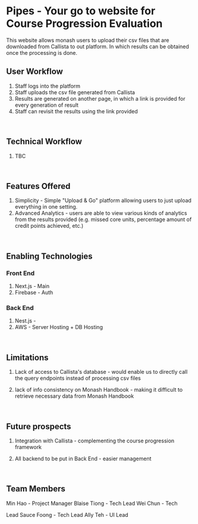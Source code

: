 # Pipes - Your go to website for Course Progression Evaluation

This website allows monash users to upload their csv files that are downloaded from Callista to out platform. In which results can be obtained once the processing is done.

## User Workflow

1. Staff logs into the platform
2. Staff uploads the csv file generated from Callista
3. Results are generated on another page, in which a link is provided for every generation of result
4. Staff can revisit the results using the link provided

<br>

## Technical Workflow

1. TBC

<br>

## Features Offered

1. Simplicity - Simple "Upload & Go" platform allowing users to just upload everything in one setting.
2. Advanced Analytics - users are able to view various kinds of analytics from the results provided (e.g. missed core units, percentage amount of credit points achieved, etc.)

<br>

## Enabling Technologies

### Front End

1. Next.js - Main
2. Firebase - Auth

### Back End

1. Nest.js -
2. AWS - Server Hosting + DB Hosting

<br>

## Limitations

1. Lack of access to Callista's database - would enable us to directly call the query endpoints instead of processing csv files

2. lack of info consistency on Monash Handbook - making it difficult to retrieve necessary data from Monash Handbook

<br>

## Future prospects

1. Integration with Callista - complementing the course progression framework

2. All backend to be put in Back End - easier management

<br>

## Team Members

Min Hao - Project Manager
Blaise Tiong - Tech Lead
Wei Chun - Tech

Lead
Sauce Foong - Tech Lead
Ally Teh - UI Lead
